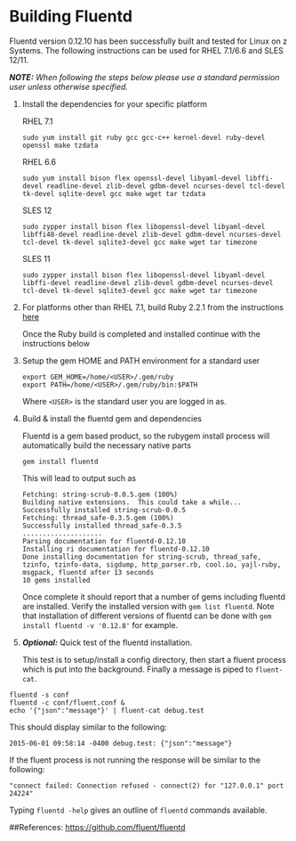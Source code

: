 # Building Fluentd

Fluentd version 0.12.10 has been successfully built and tested for Linux on z Systems.  The following instructions can be used for RHEL 7.1/6.6 and SLES 12/11.

_**NOTE:** When following the steps below please use a standard permission user unless otherwise specified._

1. Install the dependencies for your specific platform

    RHEL 7.1
    ```shell
    sudo yum install git ruby gcc gcc-c++ kernel-devel ruby-devel openssl make tzdata
    ```
    RHEL 6.6
    ```shell
    sudo yum install bison flex openssl-devel libyaml-devel libffi-devel readline-devel zlib-devel gdbm-devel ncurses-devel tcl-devel tk-devel sqlite-devel gcc make wget tar tzdata
    ```
    SLES 12
    ```shell
    sudo zypper install bison flex libopenssl-devel libyaml-devel libffi48-devel readline-devel zlib-devel gdbm-devel ncurses-devel tcl-devel tk-devel sqlite3-devel gcc make wget tar timezone
    ```
    SLES 11
    ```shell
    sudo zypper install bison flex libopenssl-devel libyaml-devel libffi-devel readline-devel zlib-devel gdbm-devel ncurses-devel tcl-devel tk-devel sqlite3-devel gcc make wget tar timezone
    ```

2. For platforms other than RHEL 7.1, build Ruby 2.2.1 from the instructions [here](https://github.com/linux-on-ibm-z/docs/wiki/Building-Ruby)

    Once the Ruby build is completed and installed continue with the instructions below
3. Setup the gem HOME and PATH environment for a standard user

    ```shell
    export GEM_HOME=/home/<USER>/.gem/ruby
    export PATH=/home/<USER>/.gem/ruby/bin:$PATH
    ```
    Where `<USER>` is the standard user you are logged in as.
4. Build & install the fluentd gem and dependencies

    Fluentd is a gem based product, so the rubygem install process will automatically build the necessary native parts
    ```shell
    gem install fluentd
    ```
    This will lead to output such as
    ```shell
    Fetching: string-scrub-0.0.5.gem (100%)
    Building native extensions.  This could take a while...
    Successfully installed string-scrub-0.0.5
    Fetching: thread_safe-0.3.5.gem (100%)
    Successfully installed thread_safe-0.3.5
    ....................
    Parsing documentation for fluentd-0.12.10
    Installing ri documentation for fluentd-0.12.10
    Done installing documentation for string-scrub, thread_safe, tzinfo, tzinfo-data, sigdump, http_parser.rb, cool.io, yajl-ruby, msgpack, fluentd after 13 seconds
    10 gems installed
    ```
    Once complete it should report that a number of gems including fluentd are installed. Verify the installed version with `gem list fluentd`.  Note that installation of different versions of fluentd can be done with `gem install fluentd -v '0.12.8'` for example.
5. _**Optional:**_ Quick test of the fluentd installation.

	This test is to setup/install a config directory, then start a fluent process which is put into the background.  Finally a message is piped to `fluent-cat`.
  
  ```shell
  fluentd -s conf
  fluentd -c conf/fluent.conf &
  echo '{"json":"message"}' | fluent-cat debug.test
  ```
  This should display similar to the following:
  ```shell
  2015-06-01 09:58:14 -0400 debug.test: {"json":"message"}
  ```
  If the fluent process is not running the response will be similar to the following:
  ```shell
  "connect failed: Connection refused - connect(2) for "127.0.0.1" port 24224"
  ```
  Typing `fluentd -help` gives an outline of `fluentd` commands available. 

##References:
https://github.com/fluent/fluentd
